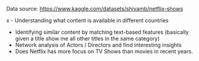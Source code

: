 

Data source:
<https://www.kaggle.com/datasets/shivamb/netflix-shows>

x - Understanding what content is available in different countries
- Identifying similar content by matching text-based features (basically given a title show me all other titles in the same category)
- Network analysis of Actors / Directors and find interesting insights
- Does Netflix has more focus on TV Shows than movies in recent years.